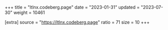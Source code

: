 +++
title = "ltlnx.codeberg.page"
date = "2023-01-31"
updated = "2023-07-30"
weight = 10461

[extra]
source = "https://ltlnx.codeberg.page"
ratio = 71
size = 10
+++
